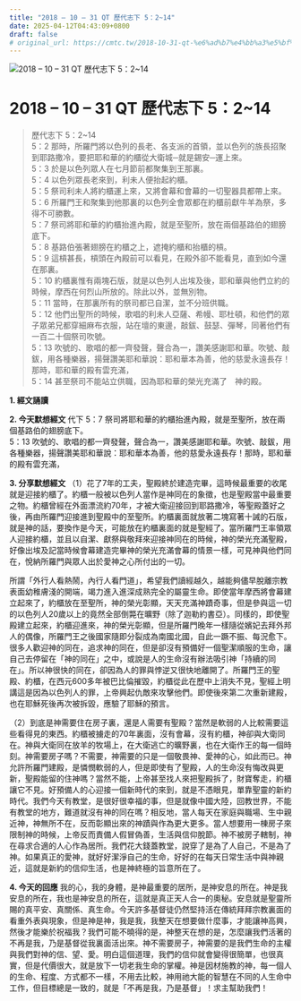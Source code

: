 ```yaml
---
title: "2018 – 10 – 31 QT 歷代志下 5：2~14"
date: 2025-04-12T04:43:09+0800
draft: false
# original_url: https://cmtc.tw/2018-10-31-qt-%e6%ad%b7%e4%bb%a3%e5%bf%97%e4%b8%8b-5%ef%bc%9a214
---
```


![2018 – 10 – 31 QT 歷代志下 5：2\~14](/images/qt.jpg   "2018 – 10 – 31 QT 歷代志下 5：2\~14")

# 2018 – 10 – 31 QT 歷代志下 5：2\~14

> 歷代志下 5：2\~14  
> 5：2 那時，所羅門將以色列的長老、各支派的首領，並以色列的族長招聚到耶路撒冷，要把耶和華的約櫃從大衛城─就是錫安─運上來。  
> 5：3 於是以色列眾人在七月節前都聚集到王那裏。  
> 5：4 以色列眾長老來到，利未人便抬起約櫃。  
> 5：5 祭司利未人將約櫃運上來，又將會幕和會幕的一切聖器具都帶上來。  
> 5：6 所羅門王和聚集到他那裏的以色列全會眾都在約櫃前獻牛羊為祭，多得不可勝數。  
> 5：7 祭司將耶和華的約櫃抬進內殿，就是至聖所，放在兩個基路伯的翅膀底下。  
> 5：8 基路伯張著翅膀在約櫃之上，遮掩約櫃和抬櫃的槓。  
> 5：9 這槓甚長，槓頭在內殿前可以看見，在殿外卻不能看見，直到如今還在那裏。  
> 5：10 約櫃裏惟有兩塊石版，就是以色列人出埃及後，耶和華與他們立約的時候，摩西在何烈山所放的。除此以外，並無別物。  
> 5：11 當時，在那裏所有的祭司都已自潔，並不分班供職。  
> 5：12 他們出聖所的時候，歌唱的利未人亞薩、希幔、耶杜頓，和他們的眾子眾弟兄都穿細麻布衣服，站在壇的東邊，敲鈸、鼓瑟、彈琴，同著他們有一百二十個祭司吹號。  
> 5：13 吹號的、歌唱的都一齊發聲，聲合為一，讚美感謝耶和華。吹號、敲鈸，用各種樂器，揚聲讚美耶和華說：耶和華本為善，他的慈愛永遠長存！那時，耶和華的殿有雲充滿，  
> 5：14 甚至祭司不能站立供職，因為耶和華的榮光充滿了　神的殿。

**1. 經文誦讀**

**2.  今天默想經文**
代下 5：7 祭司將耶和華的約櫃抬進內殿，就是至聖所，放在兩個基路伯的翅膀底下。  
5：13 吹號的、歌唱的都一齊發聲，聲合為一，讚美感謝耶和華。吹號、敲鈸，用各種樂器，揚聲讚美耶和華說：耶和華本為善，他的慈愛永遠長存！那時，耶和華的殿有雲充滿，

**3. 分享默想經文**
（1）花了7年的工夫，聖殿終於建造完畢，這時候最重要的收尾就是迎接約櫃了。約櫃一般被以色列人當作是神同在的象徵，也是聖殿當中最重要之物。約櫃曾經在外面漂流約70年，才被大衛迎接回到耶路撒冷，等聖殿蓋好之後，再由所羅門迎接進到聖殿中的至聖所。約櫃裏面就放著二塊寫著十誡的石版，就是神的話，要換作是今天，可能放在約櫃裏面的就是聖經了。當所羅門王率領眾人迎接約櫃，並且以自潔、獻祭與敬拜來迎接神同在的時候，神的榮光充滿聖殿，好像出埃及記當時候會幕建造完畢神的榮光充滿會幕的情景一樣，可見神與他們同在，悅納所羅門與眾人出於愛神之心所付出的一切。

所謂「外行人看熱鬧，內行人看門道」，希望我們讀經越久，越能夠儘早脫離宗教表面幼稚膚淺的開端，竭力進入進深成熟完全的屬靈生命。即使當年摩西將會幕建立起來了，約櫃放在至聖所，神的榮光彰顯，天天充滿神蹟奇事，但是參與這一切的以色列人20歲以上的竟然全部倒斃在曠野（除了迦勒約書亞）。同樣的，即使聖殿建立起來，約櫃迎進來，神的榮光彰顯，但是所羅門晚年一樣隨從嬪妃去拜外邦人的偶像，所羅門王之後國家隨即分裂成為南國北國，自此一蹶不振、每況愈下。很多人歡迎神的同在，追求神的同在，但是卻沒有預備好一個聖潔順服的生命，讓自己去停留在「神的同在」之中，或說是人的生命沒有辦法吸引神「持續的同在」。所以神很快的同在，卻因為人的罪與悖逆又很快地離開了。所羅門王的聖殿、約櫃，在西元600多年被巴比倫摧毀，約櫃從此在歷中上消失不見，聖經上明講這是因為以色列人的罪，上帝興起仇敵來攻擊他們。即使後來第二次重新建殿，也在耶穌死後再次被拆毀，應驗了耶穌的預言。

（2）到底是神需要住在房子裏，還是人需要有聖殿？當然是軟弱的人比較需要這些看得見的東西。約櫃被擄走的70年裏面，沒有會幕，沒有約櫃，神卻與大衛同在。神與大衛同在放羊的牧場上，在大衛逃亡的曠野裏，也在大衛作王的每一個時刻。神需要房子嗎？不需要，神需要的只是一個敬畏神、愛神的心，如此而已。神允許所羅門建殿，是憐憫軟弱的人，但是即使有了聖殿，人的生命沒有悔改與更新，聖殿能留的住神嗎？當然不能，上帝甚至找人來把聖殿拆了，財寶奪走，約櫃讓它不見。好預備人的心迎接一個新時代的來到，就是不憑眼見，單靠聖靈的新約時代。我們今天有教堂，是很好很幸福的事，但是就像中國大陸，回教世界，不能有教堂的地方，難道就沒有神的同在嗎？相反地，當人每天在家庭與職場、生中親近神，神無所不在，反而彰顯出來的神蹟與作為更大更多。當人想要用一棟房子來限制神的時候，上帝反而責備人假冒偽善，生活與信仰脫節。神不被房子轄制，神在尋求合適的人心作為居所。我們花大錢蓋教堂，說穿了是為了人自己，不是為了神。如果真正的愛神，就好好潔淨自己的生命，好好的在每天日常生活中與神親近，這就是新約的信仰生活，也是神終極的旨意所在了。

**4. 今天的回應**
我的心，我的身體，是神最重要的居所，是神安息的所在。神是我安息的所在，我也是神安息的所在，這就是真正天人合一的奧秘。安息就是聖靈所賜的真平安、真關係、真生命。今天許多基督徒仍然堅持活在傳統拜拜宗教裏面的看重外表與現象，但是神是神，我是我，我整天在想要做什麼事，才能讓神高興，然後才能樂於祝福我？我們可能不曉得的是，神整天在想的是，怎麼讓我們活著的不再是我，乃是基督從我裏面活出來。神不需要房子，神需要的是我們生命的主權與我們對神的信、望、愛。明白這個道理，我們的信仰就會變得很簡單，也很真實，但是代價很大，就是放下一切老我生命的掌權。神是因材施教的神，每一個人的生命、程度、方式都不一樣，不用去比較，神用祂大能的智慧在不同的人生命中工作，但目標總是一致的，就是「不再是我，乃是基督」！求主幫助我們！
